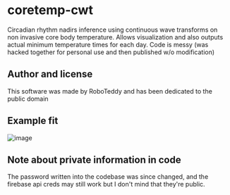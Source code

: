 # coretemp-cwt
Circadian rhythm nadirs inference using continuous wave transforms on non invasive core body temperature. Allows visualization and also outputs actual minimum temperature times for each day. Code is messy (was hacked together for personal use and then published w/o modification)

## Author and license

This software was made by RoboTeddy and has been dedicated to the public domain

## Example fit

![image](https://user-images.githubusercontent.com/172271/184998622-fd2aaca3-9338-4e7b-bb93-a7466e4c006f.png)


## Note about private information in code

The password written into the codebase was since changed, and the firebase api creds may still work but I don't mind that they're public.
